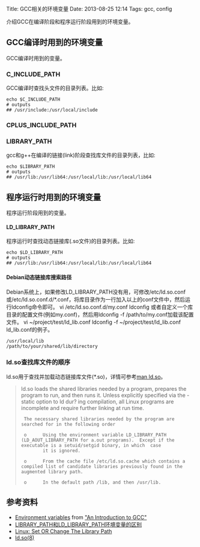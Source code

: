 Title: GCC相关的环境变量
Date: 2013-08-25 12:14
Tags: gcc, config

介绍GCC在编译阶段和程序运行阶段用到的环境变量。

## GCC编译时用到的环境变量

GCC编译时用到的变量。
### C_INCLUDE_PATH

GCC编译时查找头文件的目录列表。比如:

	echo $C_INCLUDE_PATH
	# outputs
	## /usr/include:/usr/local/include

### CPLUS_INCLUDE_PATH

### LIBRARY_PATH
gcc和g++在编译的链接(link)阶段查找库文件的目录列表，比如:

	echo $LIBRARY_PATH
	# outputs
	## /usr/lib:/usr/lib64:/usr/local/lib:/usr/local/lib64

## 程序运行时用到的环境变量

程序运行阶段用到的变量。
#### LD_LIBRARY_PATH

程序运行时查找动态链接库(.so文件)的目录列表。比如:

	echo $LD_LIBRARY_PATH
	# outputs
	## /usr/lib:/usr/lib64:/usr/local/lib:/usr/local/lib64

#### Debian动态链接库搜索路径

Debian系统上，如果修改LD_LIBRARY_PATH没有用，可修改/etc/ld.so.conf或/etc/ld.so.conf.d/*.conf，将库目录作为一行加入以上的conf文件中，然后运行ldconfig命令即可。
    vi /etc/ld.so.conf.d/my.conf
    ldconfig
或者自定义一个库目录的配置文件(例如my.conf)，然后用ldconfig -f /path/to/my.conf加载该配置文件。
    vi ~/project/test/ld_lib.conf
    ldconfig -f ~/project/test/ld_lib.conf
ld_lib.conf的例子。

    /usr/local/lib
    /path/to/your/shared/lib/directory

### ld.so查找库文件的顺序

ld.so用于查找并加载动态链接库文件(*.so)，详情可参考[man ld.so](http://linux.die.net/man/8/ld.so)。
>ld.so  loads the shared libraries needed by a program, prepares the program to run, and then runs it.  Unless explicitly specified via the -static option to ld dur?
>ing compilation, all Linux programs are incomplete and require further linking at run time.
>
>      The necessary shared libraries needed by the program are searched for in the following order
>
>      o      Using the environment variable LD_LIBRARY_PATH (LD_AOUT_LIBRARY_PATH for a.out programs).  Except if the executable is a setuid/setgid binary, in which  case
>             it is ignored.
>
>      o      From the cache file /etc/ld.so.cache which contains a compiled list of candidate libraries previously found in the augmented library path.
>
>      o      In the default path /lib, and then /usr/lib.
## 参考资料

*  [Environment variables](http://www.network-theory.co.uk/docs/gccintro/gccintro_23.html) from ["An Introduction to GCC"](http://www.network-theory.co.uk/gcc/intro/)
*  [LIBRARY_PATH和LD_LIBRARY_PATH环境变量的区别](http://www.cnblogs.com/panfeng412/archive/2011/10/20/library_path-and-ld_library_path.html)
*  [Linux: Set OR Change The Library Path](http://www.cyberciti.biz/faq/linux-setting-changing-library-path/)
*  [ld.so(8)](http://linux.die.net/man/8/ld.so)

